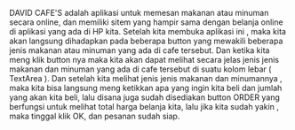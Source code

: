 DAVID CAFE'S
adalah aplikasi untuk memesan makanan atau minuman secara online, dan memiliki sitem yang hampir sama dengan belanja online di aplikasi yang ada di HP kita. Setelah kita membuka aplikasi ini , maka kita akan langsung dihadapkan pada beberapa button yang mewakili beberapa jenis makanan atau minuman yang ada di cafe tersebut. Dan ketika kita meng klik button nya maka kita akan dapat melihat secara jelas jenis jenis makanan dan minuman yang ada di cafe tersebut di suatu kolom lebar ( TextArea ). Dan setelah kita melihat jenis jenis makanan dan minumannya , maka kita bisa langsung meng ketikkan apa yang ingin kita beli dan jumlah yang akan kita beli, lalu disana juga sudah disediakan button ORDER yang berfungsi untuk melihat total harga belanja kita, lalu jika kita sudah yakin , maka tinggal klik OK, dan pesanan sudah siap.
